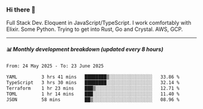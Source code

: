 ### Hi there 👋

Full Stack Dev. Eloquent in JavaScript/TypeScript. I work comfortably with Elixir. Some Python. Trying to get into Rust, Go and Crystal. AWS, GCP.

***

##### 📊 Monthly development breakdown (updated every 8 hours)

<!--START_SECTION:waka-->

```txt
From: 24 May 2025 - To: 23 June 2025

YAML         3 hrs 41 mins   ████████▒░░░░░░░░░░░░░░░░   33.86 %
TypeScript   3 hrs 30 mins   ████████░░░░░░░░░░░░░░░░░   32.14 %
Terraform    1 hr 23 mins    ███▒░░░░░░░░░░░░░░░░░░░░░   12.71 %
TOML         1 hr 14 mins    ███░░░░░░░░░░░░░░░░░░░░░░   11.40 %
JSON         58 mins         ██▒░░░░░░░░░░░░░░░░░░░░░░   08.96 %
```

<!--END_SECTION:waka-->
